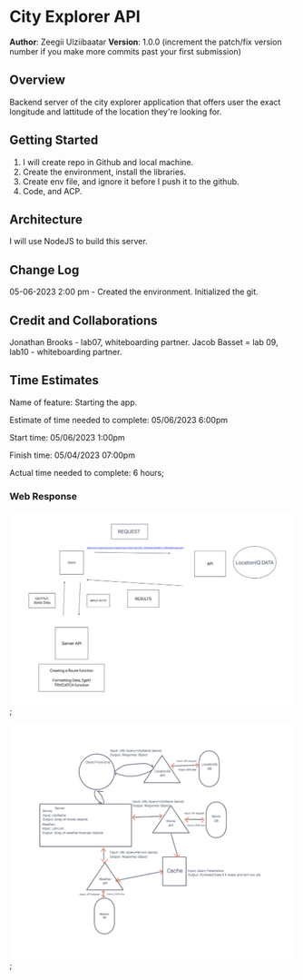 # City Explorer API

**Author**: Zeegii Ulziibaatar
**Version**: 1.0.0 (increment the patch/fix version number if you make more commits past your first submission)

## Overview

Backend server of the city explorer application that offers user the exact longitude and lattitude of the location they're looking for.

## Getting Started

  1. I will create repo in Github and local machine.
  2. Create the environment, install the libraries.
  3. Create env file, and ignore it before I push it to the github.
  4. Code, and ACP.

## Architecture

I will use NodeJS to build this server. 

## Change Log

05-06-2023 2:00 pm - Created the environment. Initialized the git.
<!-- 01-01-2001 4:59pm - Application now has a fully-functional express server, with a GET route for the location resource. -->

## Credit and Collaborations

Jonathan Brooks - lab07, whiteboarding partner.
Jacob Basset = lab 09, lab10 - whiteboarding partner. 

## Time Estimates

<!-- For each of the lab features, make an estimate of the time it will take you to complete the feature, and record your start and finish times for that feature: -->

Name of feature: Starting the app.

Estimate of time needed to complete: 05/06/2023 6:00pm

Start time: 05/06/2023 1:00pm

Finish time: 05/04/2023 07:00pm

Actual time needed to complete: 6 hours;

### Web Response

![Web Response Cycle](./web_request_api.png);

![Web Response Cycle](./Lab10.png);
